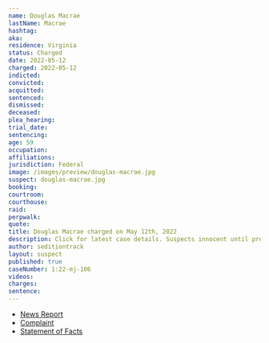 ```yaml
---
name: Douglas Macrae
lastName: Macrae
hashtag:
aka:
residence: Virginia
status: Charged
date: 2022-05-12
charged: 2022-05-12
indicted:
convicted:
acquitted:
sentenced:
dismissed:
deceased:
plea_hearing:
trial_date:
sentencing:
age: 59
occupation:
affiliations:
jurisdiction: Federal
image: /images/preview/douglas-macrae.jpg
suspect: douglas-macrae.jpg
booking:
courtroom:
courthouse:
raid:
perpwalk:
quote:
title: Douglas Macrae charged on May 12th, 2022
description: Click for latest case details. Suspects innocent until proven guilty.
author: seditiontrack
layout: suspect
published: true
caseNumber: 1:22-mj-106
videos:
charges:
sentence:
---
```

- [News Report](https://www.wusa9.com/article/news/national/capitol-riots/fbi-arrests-arlington-man-who-bragged-he-made-it-deep-in-to-capitol-building-doug-macrae-riot-january-6/65-fa5da457-fe00-4183-a90b-ad929d6cc674)
- [Complaint](https://www.justice.gov/usao-dc/case-multi-defendant/file/1505926/download)
- [Statement of Facts](https://www.justice.gov/usao-dc/case-multi-defendant/file/1505931/download)

